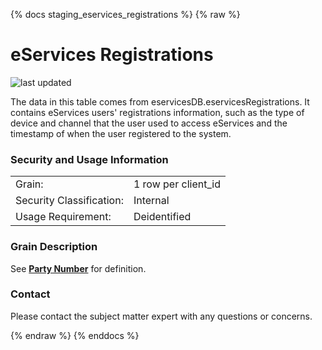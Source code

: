 {% docs staging_eservices_registrations %}
{% raw %}

# eServices Registrations

![last updated](assets/update_badges/staging_eservices_registrations.svg)

The data in this table comes from eservicesDB.eservicesRegistrations. It contains eServices users' 
registrations information, such as the type of device and channel that the user used to access 
eServices and the timestamp of when the user registered to the system.

### Security and Usage Information
|                          |                     |
|--------------------------|---------------------|
| Grain:                   | 1 row per client_id |
| Security Classification: | Internal            |
| Usage Requirement:       | Deidentified        |

### Grain Description
See [**Party Number**](#!/exposure/docs.business_glossary.glossary#party_number)
for definition.

### Contact
Please contact the subject matter expert with any questions or concerns.

{% endraw %}
{% enddocs %}